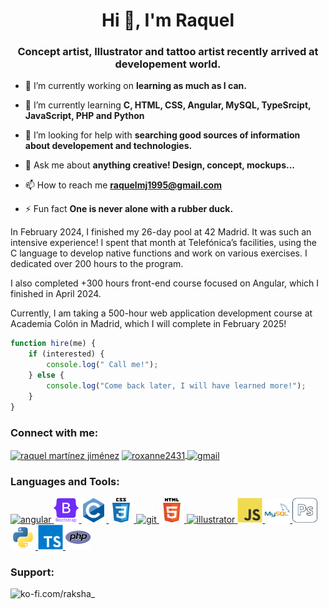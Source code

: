 <h1 align="center">Hi 👋, I'm Raquel</h1>
<h3 align="center">Concept artist, Illustrator and tattoo artist recently arrived at developement world.</h3>

- 🔭 I’m currently working on **learning as much as I can.**

- 🌱 I’m currently learning **C, HTML, CSS, Angular, MySQL, TypeSrcipt, JavaScript, PHP and Python**

- 🤝 I’m looking for help with **searching good sources of information about developement and technologies.**

- 💬 Ask me about **anything creative! Design, concept, mockups...**

- 📫 How to reach me **raquelmj1995@gmail.com**

- ⚡ Fun fact **One is never alone with a rubber duck.**

In February 2024, I finished my 26-day pool at 42 Madrid. It was such an intensive experience! I spent that month at Telefónica’s facilities, using the C language to develop native functions and work on various exercises. I dedicated over 200 hours to the program.

I also completed +300 hours front-end course focused on Angular, which I finished in April 2024.

Currently, I am taking a 500-hour web application development course at Academia Colón in Madrid, which I will complete in February 2025!

```javascript
function hire(me) {
    if (interested) {
        console.log(" Call me!");
    } else {
        console.log("Come back later, I will have learned more!");
    }
}
```

<h3 align="left">Connect with me:</h3>
<p align="left">
<a href="https://www.linkedin.com/in/raquel-mart%C3%ADnez-jim%C3%A9nez-26a2ab172/" target="_blank"><img align="center" src="https://raw.githubusercontent.com/rahuldkjain/github-profile-readme-generator/master/src/images/icons/Social/linked-in-alt.svg" alt="raquel martínez jiménez" height="30" width="40" /></a>
<a href="@roxanne2431" target="_blank">
  <img align="center" src="https://i.pinimg.com/originals/7b/fe/da/7bfedaf2ecd0996d8dea31988dcf013c.png" alt="roxanne2431" width="50" height="30"/>
</a>
<a href="mailto:raquelmj1995@gmail.com" target="_blank">
  <img align="center" src="https://mailmeteor.com/logos/assets/PNG/Gmail_Logo_512px.png" alt="gmail" width="50" height="30"/>
</a>
</p>

<h3 align="left">Languages and Tools:</h3>
<p align="left"> <a href="https://angular.io"> <img src="https://angular.io/assets/images/logos/angular/angular.svg" alt="angular" width="40" height="40"/> </a> <a href="https://getbootstrap.com" target="_blank" rel="noreferrer"> <img src="https://raw.githubusercontent.com/devicons/devicon/master/icons/bootstrap/bootstrap-plain-wordmark.svg" alt="bootstrap" width="40" height="40"/> </a> <a href="https://www.cprogramming.com/" target="_blank" rel="noreferrer"> <img src="https://raw.githubusercontent.com/devicons/devicon/master/icons/c/c-original.svg" alt="c" width="40" height="40"/> </a> <a href="https://www.w3schools.com/css/" target="_blank" rel="noreferrer"> <img src="https://raw.githubusercontent.com/devicons/devicon/master/icons/css3/css3-original-wordmark.svg" alt="css3" width="40" height="40"/> </a> <a href="https://git-scm.com/" target="_blank" rel="noreferrer"> <img src="https://www.vectorlogo.zone/logos/git-scm/git-scm-icon.svg" alt="git" width="40" height="40"/> </a> <a href="https://www.w3.org/html/" target="_blank" rel="noreferrer"> <img src="https://raw.githubusercontent.com/devicons/devicon/master/icons/html5/html5-original-wordmark.svg" alt="html5" width="40" height="40"/> </a> <a href="https://www.adobe.com/in/products/illustrator.html" target="_blank" rel="noreferrer"> <img src="https://www.vectorlogo.zone/logos/adobe_illustrator/adobe_illustrator-icon.svg" alt="illustrator" width="40" height="40"/> </a> <a href="https://developer.mozilla.org/en-US/docs/Web/JavaScript" target="_blank" rel="noreferrer"> <img src="https://raw.githubusercontent.com/devicons/devicon/master/icons/javascript/javascript-original.svg" alt="javascript" width="40" height="40"/> </a> <a href="https://www.mysql.com/" target="_blank" rel="noreferrer"> <img src="https://raw.githubusercontent.com/devicons/devicon/master/icons/mysql/mysql-original-wordmark.svg" alt="mysql" width="40" height="40"/> </a> <a href="https://www.photoshop.com/en" target="_blank" rel="noreferrer"> <img src="https://raw.githubusercontent.com/devicons/devicon/master/icons/photoshop/photoshop-line.svg" alt="photoshop" width="40" height="40"/> </a> <a href="https://www.python.org" target="_blank" rel="noreferrer"> <img src="https://raw.githubusercontent.com/devicons/devicon/master/icons/python/python-original.svg" alt="python" width="40" height="40"/> </a> <a href="https://www.typescriptlang.org/" target="_blank" rel="noreferrer"> <img src="https://raw.githubusercontent.com/devicons/devicon/master/icons/typescript/typescript-original.svg" alt="typescript" width="40" height="40"/> </a> 
<a href="https://www.php.net/" target="_blank">
  <img src="https://raw.githubusercontent.com/devicons/devicon/master/icons/php/php-original.svg" alt="php" width="40" height="40"/>
</a>
</p>


<h3 align="left">Support:</h3>
<p><a href="https://ko-fi.com/raksha_"> <img align="left" src="https://cdn.ko-fi.com/cdn/kofi3.png?v=3" height="50" width="210" alt="ko-fi.com/raksha_" /></a></p><br><br>


